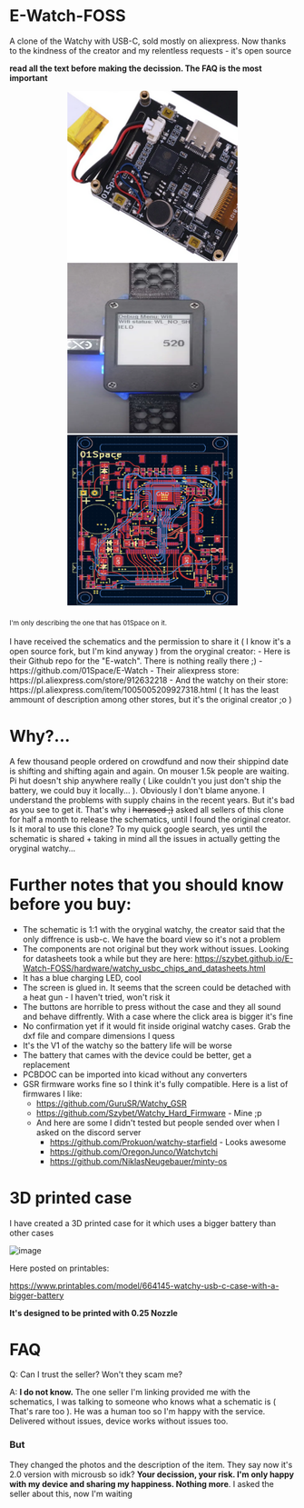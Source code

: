 # E-Watch-FOSS
A clone of the Watchy with USB-C, sold mostly on aliexpress. Now thanks to the kindness of the creator and my relentless requests - it's open source

<b>read all the text before making the decission. The FAQ is the most important</b>

<p float="left" align="middle">
  <img src="/images/01space.png" width="300" height="300"/>
  <img src="/images/case.png" width="300" height="300"/> 
  <img src="/images/pcb.png" width="300" height="300"/>
</p>
<sub>I'm only describing the one that has 01Space on it.</sub>
<br/><br/>
I have received the schematics and the permission to share it ( I know it's a open source fork, but I'm kind anyway ) from the oryginal creator:
- Here is their Github repo for the "E-watch". There is nothing really there ;) - https://github.com/01Space/E-Watch
- Their aliexpress store: https://pl.aliexpress.com/store/912632218
- And the watchy on their store: https://pl.aliexpress.com/item/1005005209927318.html ( It has the least ammount of description among other stores, but it's the original creator ;o )

# Why?...
A few thousand people ordered on crowdfund and now their shippind date is shifting and shifting again and again. On mouser 1.5k people are waiting. Pi hut doesn't ship anywhere really ( Like couldn't you just don't ship the battery, we could buy it locally... ). Obviously I don't blame anyone. I understand the problems with supply chains in the recent years. But it's bad as you see to get it. That's why i ~~harrased ;)~~ asked all sellers of this clone for half a month to release the schematics, until I found the original creator. Is it moral to use this clone? To my quick google search, yes until the schematic is shared + taking in mind all the issues in actually getting the oryginal watchy...

# Further notes that you should know before you buy:
- The schematic is 1:1 with the oryginal watchy, the creator said that the only diffrence is usb-c. We have the board view so it's not a problem
- The components are not original but they work without issues. Looking for datasheets took a while but they are here: https://szybet.github.io/E-Watch-FOSS/hardware/watchy_usbc_chips_and_datasheets.html
- It has a blue charging LED, cool
- The screen is glued in. It seems that the screen could be detached with a heat gun - I haven't tried, won't risk it
- The buttons are horrible to press without the case and they all sound and behave diffrently. With a case where the click area is bigger it's fine
- No confirmation yet if it would fit inside original watchy cases. Grab the dxf file and compare dimensions I quess
- It's the V1 of the watchy so the battery life will be worse
- The battery that cames with the device could be better, get a replacement
- PCBDOC can be imported into kicad without any converters
- GSR firmware works fine so I think it's fully compatible. Here is a list of firmwares I like:
  -  https://github.com/GuruSR/Watchy_GSR
  -  https://github.com/Szybet/Watchy_Hard_Firmware - Mine ;p
    - And here are some I didn't tested but people sended over when I asked on the discord server
      -  https://github.com/Prokuon/watchy-starfield - Looks awesome
      - https://github.com/OregonJunco/Watchytchi
      - https://github.com/NiklasNeugebauer/minty-os

# 3D printed case
I have created a 3D printed case for it which uses a bigger battery than other cases

![image](https://github.com/Szybet/E-Watch-FOSS/assets/53944559/471df6ef-0f95-44ad-8bc7-2b0d6ecb533a)

Here posted on printables:

https://www.printables.com/model/664145-watchy-usb-c-case-with-a-bigger-battery

**It's designed to be printed with 0.25 Nozzle**
# FAQ
Q: Can I trust the seller? Won't they scam me?

A: **I do not know.** The one seller I'm linking provided me with the schematics, I was talking to someone who knows what a schematic is ( That's rare too ). He was a human too so I'm happy with the service. Delivered without issues, device works without issues too. 

### But
They changed the photos and the description of the item. They say now it's 2.0 version with microusb so idk? **Your decission, your risk. I'm only happy with my device and sharing my happiness. Nothing more**. I asked the seller about this, now I'm waiting
